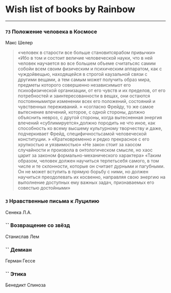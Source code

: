 # Wish list of books by Rainbow
---

### `73` Положение человека в Космосе
Макс Шелер
> «человек в старости все больше становитсярабом привычки»
> «Ибо в том и состоит величие человеческой науки, что в ней человек научается во все большем объеме считатьсяс самим собойи всем своим физическим и психическим аппаратом, как с чуждойвещью, находящейся в строгой каузальной связи с другими вещами, а тем самым может получить образ мира, предметы которого совершенно независимыот его психофизической организации, от его чувств и их пределов, от его потребностей и заинтересованности в вещах, они остаются постояннымипри изменении всех его положений, состояний и чувственных переживаний. »
> «согласно Фрейду, то же самое вытеснение влечений, которое, с одной стороны, должно объяснить невроз, с другой стороны, когда вытесненная энергия влечений «сублимируется»,должно породить не что иное, как способность ко всему высшему культурному творчеству и даже, подчеркивает Фрейд, специфичностьсамой человеческой конституции. »
> «Кратковременно и редко прекрасное с его хрупкостью и уязвимостью»
> «Не закон стоит за хаосом случайности и произвола в онтологическом смысле, но хаос царит за законом формально-механического характера»
> «Таким образом, человек должен научиться терпетьсебя самого, в том числе и те склонности, которые он считает дурными и пагубными. Он не может вступить в прямую борьбу с ними, но должен научиться преодолевать их косвенно, направляя свою энергию на выполнение доступных ему важных задач, признаваемых его совестью достойными»

### `3` Нравственные письма к Луцилию
Сенека Л.А.

### `` Возвращение со звёзд
Станислав Лем

### `` Демиан
Герман Гессе

### `` Этика
Бенедикт Спиноза

